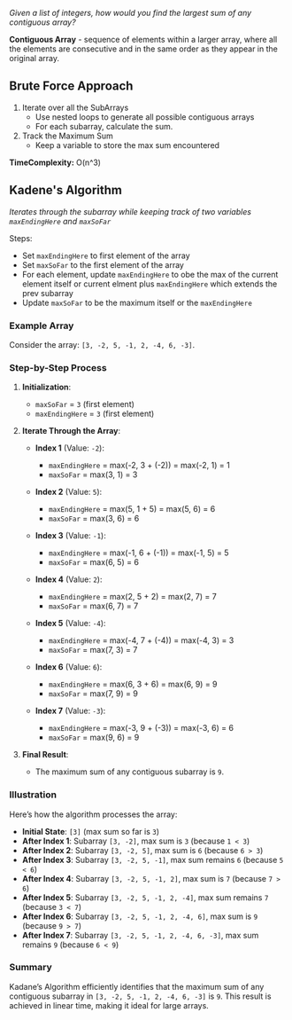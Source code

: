 _Given a list of integers, how would you find the largest sum of any contiguous array?_

**Contiguous Array** - sequence of elements within a larger array, where all the elements are consecutive and in the same order as they appear in the original array.


## Brute Force Approach
1. Iterate over all the SubArrays
    - Use nested loops to generate all possible contiguous arrays
    - For each subarray, calculate the sum.
2. Track the Maximum Sum
    - Keep a variable to store the max sum encountered

**TimeComplexity:** O(n^3)


## Kadene's Algorithm
_Iterates through the subarray while keeping track of two variables `maxEndingHere` and `maxSoFar`_

Steps:
- Set `maxEndingHere` to first element of the array
- Set `maxSoFar` to the first element of the array
- For each element, update `maxEndingHere` to obe the max of the current element itself or current elment plus `maxEndingHere` which extends the prev subarray
- Update `maxSoFar` to be the maximum itself or the `maxEndingHere`



### **Example Array**

Consider the array: `[3, -2, 5, -1, 2, -4, 6, -3]`.

### **Step-by-Step Process**

1. **Initialization**:
   - `maxSoFar` = `3` (first element)
   - `maxEndingHere` = `3` (first element)

2. **Iterate Through the Array**:

   - **Index 1** (Value: `-2`):
     - `maxEndingHere` = max(-2, 3 + (-2)) = max(-2, 1) = 1
     - `maxSoFar` = max(3, 1) = 3

   - **Index 2** (Value: `5`):
     - `maxEndingHere` = max(5, 1 + 5) = max(5, 6) = 6
     - `maxSoFar` = max(3, 6) = 6

   - **Index 3** (Value: `-1`):
     - `maxEndingHere` = max(-1, 6 + (-1)) = max(-1, 5) = 5
     - `maxSoFar` = max(6, 5) = 6

   - **Index 4** (Value: `2`):
     - `maxEndingHere` = max(2, 5 + 2) = max(2, 7) = 7
     - `maxSoFar` = max(6, 7) = 7

   - **Index 5** (Value: `-4`):
     - `maxEndingHere` = max(-4, 7 + (-4)) = max(-4, 3) = 3
     - `maxSoFar` = max(7, 3) = 7

   - **Index 6** (Value: `6`):
     - `maxEndingHere` = max(6, 3 + 6) = max(6, 9) = 9
     - `maxSoFar` = max(7, 9) = 9

   - **Index 7** (Value: `-3`):
     - `maxEndingHere` = max(-3, 9 + (-3)) = max(-3, 6) = 6
     - `maxSoFar` = max(9, 6) = 9

3. **Final Result**:
   - The maximum sum of any contiguous subarray is `9`.

### **Illustration**

Here’s how the algorithm processes the array:

- **Initial State**: `[3]` (max sum so far is `3`)
- **After Index 1**: Subarray `[3, -2]`, max sum is `3` (because `1 < 3`)
- **After Index 2**: Subarray `[3, -2, 5]`, max sum is `6` (because `6 > 3`)
- **After Index 3**: Subarray `[3, -2, 5, -1]`, max sum remains `6` (because `5 < 6`)
- **After Index 4**: Subarray `[3, -2, 5, -1, 2]`, max sum is `7` (because `7 > 6`)
- **After Index 5**: Subarray `[3, -2, 5, -1, 2, -4]`, max sum remains `7` (because `3 < 7`)
- **After Index 6**: Subarray `[3, -2, 5, -1, 2, -4, 6]`, max sum is `9` (because `9 > 7`)
- **After Index 7**: Subarray `[3, -2, 5, -1, 2, -4, 6, -3]`, max sum remains `9` (because `6 < 9`)

### **Summary**

Kadane’s Algorithm efficiently identifies that the maximum sum of any contiguous subarray in `[3, -2, 5, -1, 2, -4, 6, -3]` is `9`. This result is achieved in linear time, making it ideal for large arrays.